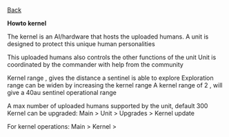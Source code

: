 [Back](https://greengolem.github.io/StructuraHowtos)

**Howto kernel**

The kernel is an AI/hardware that hosts the uploaded humans.
A unit is designed to protect this unique human personalities

This uploaded humans also controls the other functions of the unit
Unit is coordinated by the commander with help from the community

Kernel range , gives the distance a sentinel is able to explore
Exploration range can be widen by increasing the kernel range
A kernel range of 2 , will give a 40au sentinel operational range

A max number of uploaded humans supported by the unit, default 300
Kernel can be upgraded:
Main > Unit > Upgrades > Kernel update

For kernel operations:
Main > Kernel >